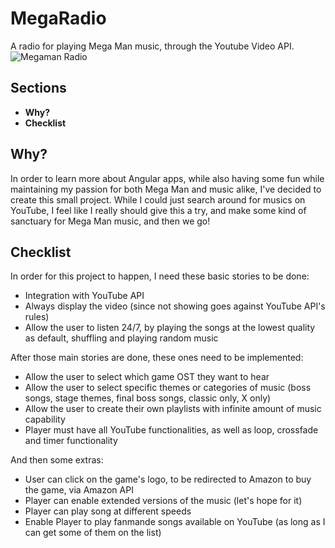 # MegaRadio
A radio for playing Mega Man music, through the Youtube Video API.
![Megaman Radio](http://4.bp.blogspot.com/-YNg8_Ubximc/U3taIm7E-GI/AAAAAAAAHEc/RBXMBm-H9Ps/s1600/mega+man+2.png)

## Sections
- **Why?**
- **Checklist**

## Why?
In order to learn more about Angular apps, while also having some fun while maintaining my passion for both Mega Man and music alike, I've decided to create this small project. While I could just search around for musics on YouTube, I feel like I really should give this a try, and make some kind of sanctuary for Mega Man music, and then we go!

## Checklist
In order for this project to happen, I need these basic stories to be done:
- Integration with YouTube API
- Always display the video (since not showing goes against YouTube API's rules)
- Allow the user to listen 24/7, by playing the songs at the lowest quality as default, shuffling and playing random music

After those main stories are done, these ones need to be implemented:
- Allow the user to select which game OST they want to hear
- Allow the user to select specific themes or categories of music (boss songs, stage themes, final boss songs, classic only, X only)
- Allow the user to create their own playlists with infinite amount of music capability
- Player must have all YouTube functionalities, as well as loop, crossfade and timer functionality

And then some extras:
- User can click on the game's logo, to be redirected to Amazon to buy the game, via Amazon API
- Player can enable extended versions of the music (let's hope for it)
- Player can play song at different speeds
- Enable Player to play fanmande songs available on YouTube (as long as I can get some of them on the list)

